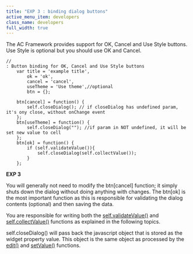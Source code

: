 ```yaml
---
title: "EXP 3 : binding dialog buttons"
active_menu_item: developers
class_name: developers
full_width: true
---
```



The AC Framework provides support for OK, Cancel and Use Style buttons. Use Style is optional but you should use OK and Cancel.

    //
    : Button binding for OK, Cancel and Use Style buttons
        var title = 'example title',
            ok = 'ok',
            cancel = 'cancel',
            useTheme = 'Use theme',//optional
            btn = {};
     
        btn[cancel] = function() {
            self.closeDialog(); // if closeDialog has undefined param, it's ony close, without onChange event
        };
        btn[useTheme] = function() {
            self.closeDialog(""); //if param in NOT undefined, it will be set new value to cell
        };
        btn[ok] = function() {
            if (self.validateValue()){
                self.closeDialog(self.collectValue());
            }
        };
   

**EXP 3**

You will generally not need to modify the btn[cancel] function; it simply shuts down the dialog without doing anything with changes. The btn[ok] is the most important function as this is responsible for validating the dialog contents (optional) and then saving the data.

You are responsible for writing both the [self.validateValue()](/developers/documentation/adding-widgets-and-api-methods/adding-your-own-widgets-to-application-craft/custom-properties-dialogs/exp-5-this-validatevalue) and [self.collectValue()](/developers/documentation/adding-widgets-and-api-methods/adding-your-own-widgets-to-application-craft/custom-properties-dialogs/exp-6-this-collectvalue) functions as explained in the following topics.

self.closeDialog() will pass back the javascript object that is stored as the widget property value. This object is the same object as processed by the [edit()](/developers/documentation/adding-widgets-and-api-methods/adding-your-own-widgets-to-application-craft/custom-properties-dialogs/exp-2-this-edit) and [setValue()](/developers/documentation/adding-widgets-and-api-methods/adding-your-own-widgets-to-application-craft/custom-properties-dialogs/exp-1-setvalue) functions.

